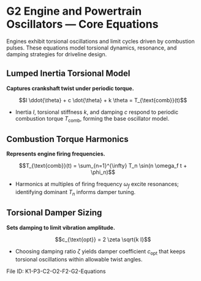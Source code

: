 # G2 Engine and Powertrain Oscillators — Core Equations

Engines exhibit torsional oscillations and limit cycles driven by combustion pulses. These equations model torsional dynamics, resonance, and damping strategies for driveline design.

## Lumped Inertia Torsional Model
**Captures crankshaft twist under periodic torque.**

$$I \ddot{\theta} + c \dot{\theta} + k \theta = T_{\text{comb}}(t)$$

- Inertia $I$, torsional stiffness $k$, and damping $c$ respond to periodic combustion torque $T_{\text{comb}}$, forming the base oscillator model.

## Combustion Torque Harmonics
**Represents engine firing frequencies.**

$$T_{\text{comb}}(t) = \sum_{n=1}^{\infty} T_n \sin(n \omega_f t + \phi_n)$$

- Harmonics at multiples of firing frequency $\omega_f$ excite resonances; identifying dominant $T_n$ informs damper tuning.

## Torsional Damper Sizing
**Sets damping to limit vibration amplitude.**

$$c_{\text{opt}} = 2 \zeta \sqrt{k I}$$

- Choosing damping ratio $\zeta$ yields damper coefficient $c_{\text{opt}}$ that keeps torsional oscillations within allowable twist angles.

File ID: K1-P3-C2-O2-F2-G2-Equations
